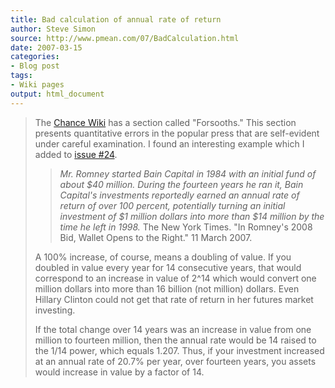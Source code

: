 ```yaml
---
title: Bad calculation of annual rate of return
author: Steve Simon
source: http://www.pmean.com/07/BadCalculation.html
date: 2007-03-15
categories:
- Blog post
tags:
- Wiki pages
output: html_document
---
```

> The [Chance
> Wiki](http://chance.dartmouth.edu/chancewiki/index.php/Main_Page) has
> a section called "Forsooths." This section presents quantitative
> errors in the popular press that are self-evident under careful
> examination. I found an interesting example which I added to [issue
> \#24](http://chance.dartmouth.edu/chancewiki/index.php/Chance_News_24).
>
> > *Mr. Romney started Bain Capital in 1984 with an initial fund of
> > about \$40 million. During the fourteen years he ran it, Bain
> > Capital's investments reportedly earned an annual rate of return of
> > over 100 percent, potentially turning an initial investment of \$1
> > million dollars into more than \$14 million by the time he left in
> > 1998.* The New York Times. "In Romney's 2008 Bid, Wallet Opens to
> > the Right." 11 March 2007.
>
> A 100% increase, of course, means a doubling of value. If you doubled
> in value every year for 14 consecutive years, that would correspond to
> an increase in value of 2\^14 which would convert one million dollars
> into more than 16 billion (not million) dollars. Even Hillary Clinton
> could not get that rate of return in her futures market investing.
>
> If the total change over 14 years was an increase in value from one
> million to fourteen million, then the annual rate would be 14 raised
> to the 1/14 power, which equals 1.207. Thus, if your investment
> increased at an annual rate of 20.7% per year, over fourteen years,
> you assets would increase in value by a factor of 14.
